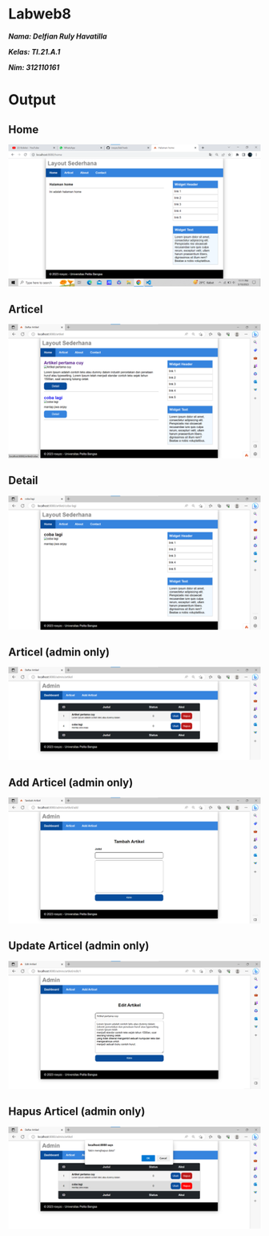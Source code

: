 # Labweb8

**_<p>Nama: Delfian Ruly Havatilla</p>_**
**_<p>Kelas: TI.21.A.1</p>_**
**_<p>Nim: 312110161</p>_**

# Output

## Home

![roxyzc](./img/gambar.png)

## Articel

![roxyzc](./img/artikel.png)

## Detail

![roxyzc](./img/detail.png)

## Articel (admin only)

![roxyzc](./img/admin.png)

## Add Articel (admin only)

![roxyzc](./img/tambah.png)

## Update Articel (admin only)

![roxyzc](./img/ubah.png)

## Hapus Articel (admin only)

![roxyzc](./img/hapus.png)
